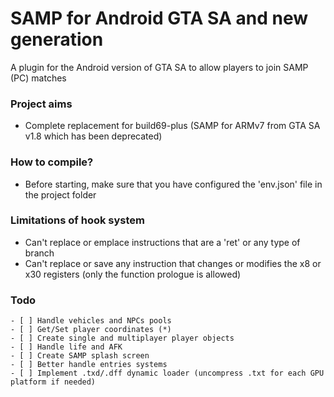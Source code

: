# SAMP for Android GTA SA and new generation
A plugin for the Android version of GTA SA to allow players to join SAMP (PC) matches

### Project aims
- Complete replacement for build69-plus (SAMP for ARMv7 from GTA SA v1.8 which has been deprecated)

### How to compile?
- Before starting, make sure that you have configured the 'env.json' file in the project folder

### Limitations of hook system
- Can't replace or emplace instructions that are a 'ret' or any type of branch
- Can't replace or save any instruction that changes or modifies the x8 or x30 registers (only the function prologue is allowed)

### Todo
```
- [ ] Handle vehicles and NPCs pools
- [ ] Get/Set player coordinates (*)
- [ ] Create single and multiplayer player objects
- [ ] Handle life and AFK
- [ ] Create SAMP splash screen
- [ ] Better handle entries systems
- [ ] Implement .txd/.dff dynamic loader (uncompress .txt for each GPU platform if needed)
```

